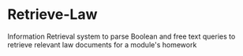 # Retrieve-Law
Information Retrieval system to parse Boolean and free text queries to retrieve relevant law documents for a module's homework
